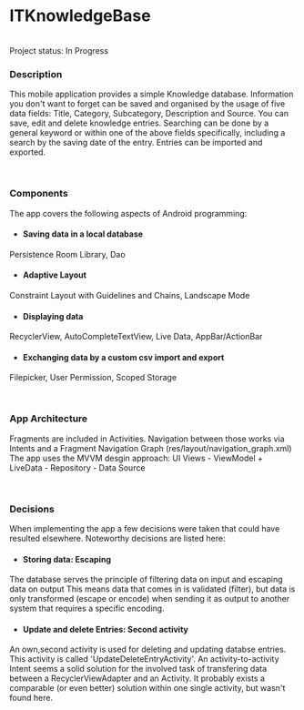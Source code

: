# ITKnowledgeBase

<br>
Project status: In Progress
<br>

### Description

This mobile application provides a simple Knowledge database. Information you don't want to forget can be saved and organised by the usage of five data fields: Title, Category, Subcategory, Description and Source.
You can save, edit and delete knowledge entries. Searching can be done by a general keyword or within one of the above fields specifically, including a search by the saving date of the entry. Entries can be imported and exported.

<br>

### Components
The app covers the following aspects of Android programming:

- #### Saving data in a local database
Persistence Room Library, Dao

- #### Adaptive Layout
Constraint Layout with Guidelines and Chains, Landscape Mode

- #### Displaying data
RecyclerView, AutoCompleteTextView, Live Data, AppBar/ActionBar

- #### Exchanging data by a custom csv import and export
Filepicker, User Permission, Scoped Storage

<br>

### App Architecture

Fragments are included in Activities. Navigation between those works via Intents and a Fragment Navigation Graph (res/layout/navigation_graph.xml)
The app uses the MVVM desgin approach: UI Views - ViewModel + LiveData - Repository - Data Source

<br>

### Decisions
When implementing the app a few decisions were taken that could have resulted elsewhere. Noteworthy decisions are listed here:

- #### Storing data: Escaping 
The database serves the principle of filtering data on input and escaping data on output
This means data that comes in is validated (filter), but data is only transformed (escape or encode) when sending it as output 
to another system that requires a specific encoding.

- #### Update and delete Entries: Second activity
An own,second activity is used for deleting and updating databse entries. This activity is called 'UpdateDeleteEntryActivity'.
An activity-to-activity Intent seems a solid solution for the involved task of transfering data between a RecyclerViewAdapter
and an Activity. It probably exists a comparable (or even better) solution within one single activity, but wasn't found here.

<br>

